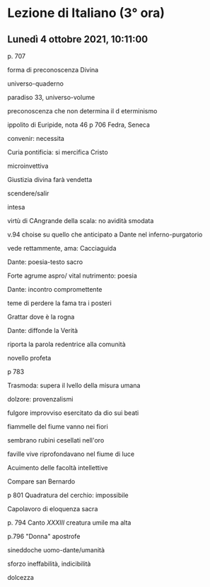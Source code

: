 #  Lezione di Italiano (3° ora)
## Lunedì 4 ottobre 2021, 10:11:00

p. 707

forma di preconoscenza Divina 

universo-quaderno

paradiso 33, universo-volume

preconoscenza che non determina il d eterminismo

ippolito di Euripide, nota 46 p 706
Fedra, Seneca

convenir: necessita

Curia pontificia: si mercifica Cristo

microinvettiva

Giustizia divina farà vendetta

scendere/salir

intesa

virtù di CAngrande della scala: no avidità smodata

v.94 choise su quello che anticipato a Dante nel inferno-purgatorio

vede rettammente, ama: Cacciaguida

Dante: poesia-testo sacro

Forte agrume aspro/ 
vital nutrimento: poesia


Dante: incontro compromettente

teme di perdere la fama tra i posteri

Grattar dove è la rogna 

Dante: diffonde la Verità

riporta la parola redentrice alla comunità

novello profeta

p 783

Trasmoda: supera il lvello della misura umana

dolzore: provenzalismi

fulgore improvviso esercitato da dio sui beati

fiammelle del fiume vanno nei fiori

sembrano rubini cesellati nell'oro

faville vive riprofondavano nel fiume di luce

Acuimento delle facoltà intellettive

Compare san Bernardo

 
p 801 
Quadratura del cerchio: impossibile

Capolavoro di eloquenza sacra

p. 794
Canto $XXXIII$
creatura umile ma alta

p.796 "Donna" apostrofe


sineddoche uomo-dante/umanità


sforzo ineffabilità, indicibilità

dolcezza
<!--stackedit_data:
eyJoaXN0b3J5IjpbMTg2MDQyNDYsLTc4MzgxOTMzNiwyMDIwMD
I5MDIsNzY1NDk4NDM0LC0xMDg5ODA4MDY4LC02NTE2NDM3MjAs
LTQ1NDIwNDA1LC04OTQ1MjE4MSwxMDYxMDU4NTgyXX0=
-->